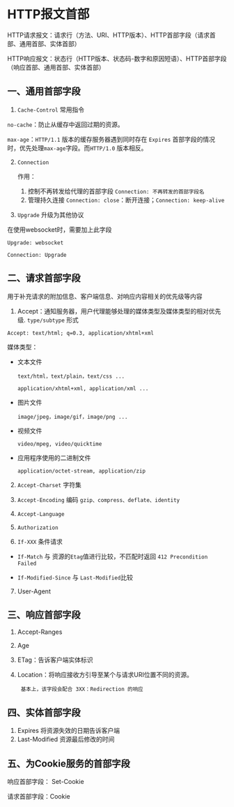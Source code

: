 # HTTP报文首部

HTTP请求报文：请求行（方法、URI、HTTP版本）、HTTP首部字段（请求首部、通用首部、实体首部）

HTTP响应报文：状态行（HTTP版本、状态码-数字和原因短语）、HTTP首部字段（响应首部、通用首部、实体首部）

## 一、通用首部字段

1. `Cache-Control` 常用指令

`no-cache`：防止从缓存中返回过期的资源。

`max-age`：`HTTP/1.1` 版本的缓存服务器遇到同时存在 `Expires` 首部字段的情况时，优先处理`max-age`字段。而`HTTP/1.0` 版本相反。

2. `Connection`

    作用：
    1. 控制不再转发给代理的首部字段 `Connection: 不再转发的首部字段名`
    2. 管理持久连接 `Connection: close`：断开连接；`Connection: keep-alive`

3. `Upgrade` 升级为其他协议

在使用websocket时，需要加上此字段

`Upgrade: websocket`

`Connection: Upgrade`

## 二、请求首部字段

用于补充请求的附加信息、客户端信息、对响应内容相关的优先级等内容

1. Accept：通知服务器，用户代理能够处理的媒体类型及媒体类型的相对优先级. `type/subtype` 形式

`Accept: text/html; q=0.3, application/xhtml+xml`

媒体类型：

- 文本文件

      text/html，text/plain，text/css ...

      application/xhtml+xml, application/xml ...
- 图片文件

      image/jpeg，image/gif，image/png ...
- 视频文件

      video/mpeg, video/quicktime

- 应用程序使用的二进制文件

      application/octet-stream, application/zip

2. `Accept-Charset`  字符集

3. `Accept-Encoding` 编码 `gzip、compress、deflate、identity`
4. `Accept-Language`

5. `Authorization`

6. `If-XXX` 条件请求

- `If-Match` 与 资源的`Etag`值进行比较，不匹配时返回 `412 Precondition Failed`

- `If-Modified-Since` 与 `Last-Modified`比较

7. User-Agent

## 三、响应首部字段

1. Accept-Ranges
2. Age
3. ETag：告诉客户端实体标识
4. Location：将响应接收方引导至某个与请求URI位置不同的资源。

        基本上，该字段会配合 3XX：Redirection 的响应  

## 四、实体首部字段

1. Expires 将资源失效的日期告诉客户端
2. Last-Modified 资源最后修改的时间

## 五、为Cookie服务的首部字段

响应首部字段： Set-Cookie

请求首部字段：Cookie